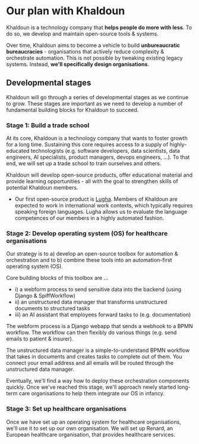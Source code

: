# Our plan with Khaldoun

Khaldoun is a technology company that **helps people do more with less**.
To do so, we develop and maintain open-source tools & systems.

Over time, Khaldoun aims to become a vehicle
to build **unbureaucratic bureaucracies** - organisations that actively
reduce complexity & orchestrate automation.
This is not possible by tweaking existing legacy systems.
Instead, **we'll specifically design organisations**.

## Developmental stages

Khaldoun will go through a series of developmental stages
as we continue to grow. These stages are important as we
need to develop a number of fundamental building blocks
for Khaldoun to succeed.

### Stage 1: Build a trade school

At its core, Khaldoun is a technology company
that wants to foster growth for a long time.
Sustaining this core requires access
to a supply of highly-educated technologists
(e.g. software developers, data scientists, data engineers,
AI specialists, product managers, devops engineers, ...).
To that end, we will set up a trade school
to train ourselves and others.

Khaldoun will develop open-source products, offer educational
material and provide learning opportunities - all with
the goal to strengthen skills of potential Khaldoun members.

- Our first open-source product is
  <a href="https://lugha.xyz" target="_blank">Lugha</a>.
  Members of Khaldoun are expected to work in international work contexts,
  which typically requires speaking foreign languages.
  Lugha allows us to evaluate the language competences
  of our members in a highly automated fashion.

### Stage 2: Develop operating system (OS) for healthcare organisations

Our strategy is to a) develop an open-source toolbox for automation & orchestration
and to b) combine these tools into an automation-first operating system (OS).

Core building blocks of this toolbox are ...

- i) a webform process to send sensitive data into the backend (using Django & SpiffWorkflow)
- ii) an unstructured data manager that transforms unstructured documents to structured tasks
- iii) an AI assistant that employees forward tasks to (e.g. documentation)

The webform process is a Django webapp that sends a webhook to a BPMN workflow.
The workflow can then flexibly do various things (e.g. send emails to patient & insurer).

The unstructured data manager is a simple-to-understand BPMN workflow that takes in 
documents and creates tasks to complete out of them.
You connect your email address and all emails will be routed 
through the unstructured data manager.

Eventually, we'll find a way how to deploy these orchestration components quickly.
Once we've reached this stage, we'll approach newly started long-term care organisations 
to help them integrate our OS in infancy.

### Stage 3: Set up healthcare organisations

Once we have set up an operating system for healthcare organisations,
we'll use it to set up our own organisation.
We will set up Renard, an European healthcare organisation,
that provides healthcare services.

